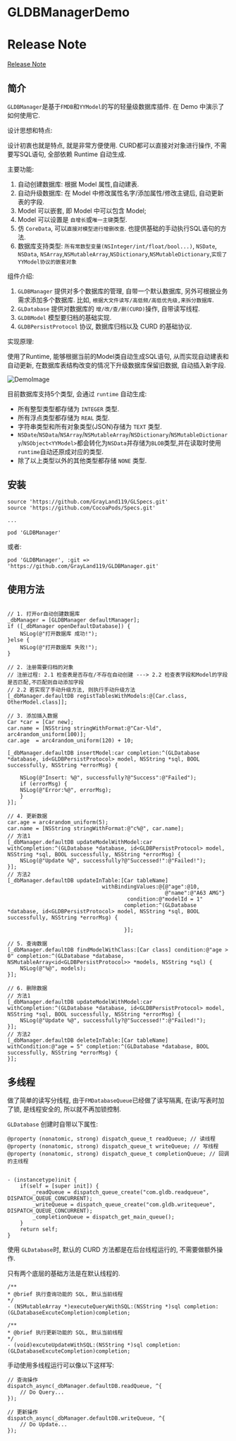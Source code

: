 # GLDBManagerDemo

# Release Note 

[Release Note](ReleaseNote.md)

## 简介

`GLDBManager`是基于`FMDB`和`YYModel`的写的轻量级数据库插件. 在 Demo 中演示了如何使用它.

设计思想和特点:

设计初衷也就是特点, 就是非常方便使用. CURD都可以直接对对象进行操作, 不需要写SQL语句, 全部依赖 Runtime 自动生成.

主要功能:

1. 自动创建数据库: 根据 Model 属性,自动建表.
2. 自动升级数据库: 在 Model 中修改属性名字/添加属性/修改主键后, 自动更新表的字段.
3. Model 可以嵌套, 即 Model 中可以包含 Model;
4. Model 可以设置是 `自增长`或`唯一主键`类型.
5. 仿 `CoreData`, 可以`直接对模型进行增删改查`. 也提供基础的手动执行SQL语句的方法.
6. 数据库支持类型: `所有常数型变量(NSInteger/int/float/bool...)`, `NSDate`, `NSData`, `NSArray`,`NSMutableArray`,`NSDictionary`,`NSMutableDictionary`,`实现了YYModel协议的嵌套对象`

组件介绍:

1. `GLDBManager` 提供对多个数据库的管理, 自带一个默认数据库, 另外可根据业务需求添加多个数据库. 比如, `根据大文件读写/高低频/高低优先级,来拆分数据库`.
2. `GLDatabase` 提供对数据库的 `增/改/查/删(CURD)`操作, 自带读写线程.
3. `GLDBModel` 模型要归档的基础实现.
4. `GLDBPersistProtocol` 协议, 数据库归档以及 CURD 的基础协议.

实现原理:

使用了Runtime, 能够根据当前的Model类自动生成SQL语句, 从而实现自动建表和自动更新, 在数据库表结构改变的情况下升级数据库保留旧数据, 自动插入新字段.

![DemoImage](https://github.com/GrayLand119/GLDBManagerDemo/blob/master/GLDBManagerDemo.jpg)

目前数据库支持5个类型, 会通过 `runtime` 自动生成:

* 所有整型类型都存储为 `INTEGER` 类型.
* 所有浮点类型都存储为 `REAL` 类型.
* 字符串类型和所有对象类型(JSON)存储为 `TEXT` 类型.
* `NSDate`/`NSData`/`NSArray`/`NSMutableArray`/`NSDictionary`/`NSMutableDictionary`/`NSObject<YYModel>`都会转化为`NSData`并存储为`BLOB`类型,并在读取时使用`runtime`自动还原成对应的类型.
* 除了以上类型以外的其他类型都存储 `NONE` 类型.

## 安装

```
source 'https://github.com/GrayLand119/GLSpecs.git'
source 'https://github.com/CocoaPods/Specs.git'

...

pod 'GLDBManager'
```


或者: 

```
pod 'GLDBManager', :git => 'https://github.com/GrayLand119/GLDBManager.git'
```


## 使用方法

```objc

// 1. 打开or自动创建数据库
_dbManager = [GLDBManager defaultManager];
if ([_dbManager openDefaultDatabase]) {
    NSLog(@"打开数据库 成功!");
}else {
    NSLog(@"打开数据库 失败!");
}

// 2. 注册需要归档的对象
// 注册过程: 2.1 检查表是否存在/不存在自动创建 ---> 2.2 检查表字段和Model的字段是否匹配,不匹配则自动添加字段
// 2.2 若实现了手动升级方法, 则执行手动升级方法
[_dbManager.defaultDB registTablesWithModels:@[Car.class, OtherModel.class]];

// 3. 添加插入数据
Car *car = [Car new];
car.name = [NSString stringWithFormat:@"Car-%ld", arc4random_uniform(100)];
car.age  = arc4random_uniform(120) + 10;

[_dbManager.defaultDB insertModel:car completion:^(GLDatabase *database, id<GLDBPersistProtocol> model, NSString *sql, BOOL successfully, NSString *errorMsg) {

    NSLog(@"Insert: %@", successfully?@"Success":@"Failed");
    if (errorMsg) {
    NSLog(@"Error:%@", errorMsg);
    }
}];

// 4. 更新数据
car.age = arc4random_uniform(5);
car.name = [NSString stringWithFormat:@"c%@", car.name];
// 方法1
[_dbManager.defaultDB updateModelWithModel:car withCompletion:^(GLDatabase *database, id<GLDBPersistProtocol> model, NSString *sql, BOOL successfully, NSString *errorMsg) {
    NSLog(@"Update %@", successfully?@"Successed!":@"Failed!");
}];
// 方法2
[_dbManager.defaultDB updateInTable:[Car tableName]
                              withBindingValues:@{@"age":@10,
                                                  @"name":@"A63 AMG"}
                                      condition:@"modelId = 1"
                                     completion:^(GLDatabase *database, id<GLDBPersistProtocol> model, NSString *sql, BOOL successfully, NSString *errorMsg) {
                                         
                                     }];

// 5. 查询数据
[_dbManager.defaultDB findModelWithClass:[Car class] condition:@"age > 0" completion:^(GLDatabase *database, NSMutableArray<id<GLDBPersistProtocol>> *models, NSString *sql) {
    NSLog(@"%@", models);
}];

// 6. 删除数据
// 方法1
[_dbManager.defaultDB updateModelWithModel:car withCompletion:^(GLDatabase *database, id<GLDBPersistProtocol> model, NSString *sql, BOOL successfully, NSString *errorMsg) {
    NSLog(@"Update %@", successfully?@"Successed!":@"Failed!");
}];
// 方法2
[_dbManager.defaultDB deleteInTable:[Car tableName] withCondition:@"age = 5" completion:^(GLDatabase *database, BOOL successfully, NSString *errorMsg) {
}];

```

## 多线程

做了简单的读写分线程, 由于`FMDatabaseQueue`已经做了读写隔离, 在读/写表时加了锁, 是线程安全的, 所以就不再加锁控制. 

`GLDatabase` 创建时自带以下属性:

```objc
@property (nonatomic, strong) dispatch_queue_t readQueue; // 读线程
@property (nonatomic, strong) dispatch_queue_t writeQueue; // 写线程
@property (nonatomic, strong) dispatch_queue_t completionQueue; // 回调的主线程


- (instancetype)init {
    if(self = [super init]) {
        _readQueue = dispatch_queue_create("com.gldb.readqueue", DISPATCH_QUEUE_CONCURRENT);
        _writeQueue = dispatch_queue_create("com.gldb.writequeue", DISPATCH_QUEUE_CONCURRENT);
        _completionQueue = dispatch_get_main_queue();
    }
    return self;
}
```
使用 `GLDatabase`时, 默认的 CURD 方法都是在后台线程运行的, 不需要做额外操作.

只有两个底层的基础方法是在默认线程的.

```objc
/**
* @brief 执行查询功能的 SQL, 默认当前线程
*/
- (NSMutableArray *)executeQueryWithSQL:(NSString *)sql completion:(GLDatabaseExcuteCompletion)completion;

/**
* @brief 执行更新功能的 SQL, 默认当前线程
*/
- (void)excuteUpdateWithSQL:(NSString *)sql completion:(GLDatabaseExcuteCompletion)completion;
```

手动使用多线程运行可以像以下这样写:

```objc
// 查询操作
dispatch_async(_dbManager.defaultDB.readQueue, ^{
    // Do Query...
});

// 更新操作
dispatch_async(_dbManager.defaultDB.writeQueue, ^{
    // Do Update...
});
```
